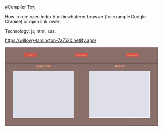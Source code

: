 #Compiler
Toy;

How to run:
open index.html in whatever browser (for example Google Chrome) or open link lower;

Technology:
js,
html,
css.

https://willowy-lamington-7a7520.netlify.app/

![Image alt](https://github.com/africanecMorj/-horrorscope-Compiler/blob/main/Снимок%20экрана%20(184).png)


